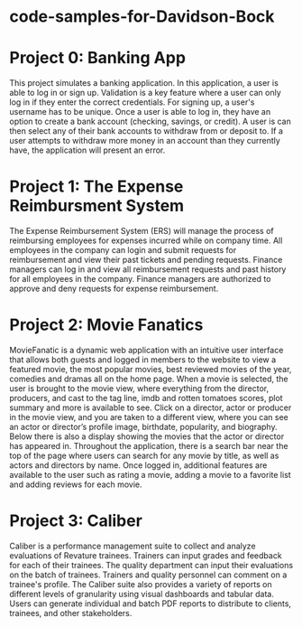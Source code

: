 # code-samples-for-Davidson-Bock

# Project 0: Banking App
This project simulates a banking application. In this application, a user is able to log in or sign up. Validation is a key feature where a user can only log in if they enter the correct credentials. For signing up, a user's username has to be unique. Once a user is able to log in, they have an option to create a bank account (checking, savings, or credit). A user is can then select any of their bank accounts to withdraw from or deposit to. If a user attempts to withdraw more money in an account than they currently have, the application will present an error.

# Project 1: The Expense Reimbursment System
The Expense Reimbursement System (ERS) will manage the process of reimbursing employees for expenses incurred while on company time. All employees in the company can login and submit requests for reimbursement and view their past tickets and pending requests. Finance managers can log in and view all reimbursement requests and past history for all employees in the company. Finance managers are authorized to approve and deny requests for expense reimbursement.

# Project 2: Movie Fanatics 
MovieFanatic is a dynamic web application with an intuitive user interface that allows both guests and logged in members to the website to view a featured movie, the most popular movies, best reviewed movies of the year, comedies and dramas all on the home page. When a movie is selected, the user is brought to the movie view, where everything from the director, producers, and cast to the tag line, imdb and rotten tomatoes scores, plot summary and more is available to see. Click on a director, actor or producer in the movie view, and you are taken to a different view, where you can see an actor or director’s profile image, birthdate, popularity, and biography. Below there is also a display showing the movies that the actor or director has appeared in. Throughout the application, there is a search bar near the top of the page where users can search for any movie by title, as well as actors and directors by name. Once logged in, additional features are available to the user such as rating a movie, adding a movie to a favorite list and adding reviews for each movie.

# Project 3: Caliber 
Caliber is a performance management suite to collect and analyze evaluations of Revature trainees. Trainers can input grades and feedback for each of their trainees. The quality department can input their evaluations on the batch of trainees. Trainers and quality personnel can comment on a trainee's profile. The Caliber suite also provides a variety of reports on different levels of granularity using visual dashboards and tabular data. Users can generate individual and batch PDF reports to distribute to clients, trainees, and other stakeholders.
